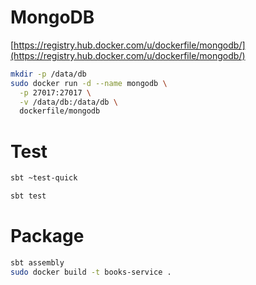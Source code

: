 MongoDB
=======

[https://registry.hub.docker.com/u/dockerfile/mongodb/](https://registry.hub.docker.com/u/dockerfile/mongodb/)

```bash
mkdir -p /data/db
sudo docker run -d --name mongodb \
  -p 27017:27017 \
  -v /data/db:/data/db \
  dockerfile/mongodb
```

Test
====

```bash
sbt ~test-quick
```

```bash
sbt test
```

Package
=======

```bash
sbt assembly
sudo docker build -t books-service .
```